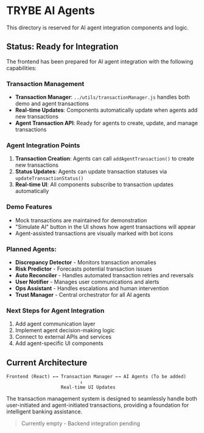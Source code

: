 # TRYBE AI Agents

This directory is reserved for AI agent integration components and logic.

## Status: Ready for Integration

The frontend has been prepared for AI agent integration with the following capabilities:

### Transaction Management
- **Transaction Manager**: `../utils/transactionManager.js` handles both demo and agent transactions
- **Real-time Updates**: Components automatically update when agents add new transactions
- **Agent Transaction API**: Ready for agents to create, update, and manage transactions

### Agent Integration Points
1. **Transaction Creation**: Agents can call `addAgentTransaction()` to create new transactions
2. **Status Updates**: Agents can update transaction statuses via `updateTransactionStatus()`
3. **Real-time UI**: All components subscribe to transaction updates automatically

### Demo Features
- Mock transactions are maintained for demonstration
- "Simulate AI" button in the UI shows how agent transactions will appear
- Agent-assisted transactions are visually marked with bot icons

### Planned Agents:
- **Discrepancy Detector** - Monitors transaction anomalies
- **Risk Predictor** - Forecasts potential transaction issues  
- **Auto Reconciler** - Handles automated transaction retries and reversals
- **User Notifier** - Manages user communications and alerts
- **Ops Assistant** - Handles escalations and human intervention
- **Trust Manager** - Central orchestrator for all AI agents

### Next Steps for Agent Integration
1. Add agent communication layer
2. Implement agent decision-making logic
3. Connect to external APIs and services
4. Add agent-specific UI components

## Current Architecture

```
Frontend (React) ←→ Transaction Manager ←→ AI Agents (To be added)
                           ↓
                    Real-time UI Updates
```

The transaction management system is designed to seamlessly handle both user-initiated and agent-initiated transactions, providing a foundation for intelligent banking assistance.

> Currently empty - Backend integration pending
